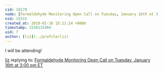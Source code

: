 ```yaml
---
cid: 18179
node: [Formaldehyde Monitoring Open Call on Tuesday, January 16th at 3:00 pm ET](../notes/nshapiro/01-11-2018/formaldehyde-monitoring-open-call-on-tuesday-january-16th-at-3-00-pm-et)
nid: 15515
created_at: 2018-01-16 15:11:24 +0000
timestamp: 1516115484
uid: 7
author: [liz](../profile/liz)
---
```


I will be attending!

[liz](../profile/liz) replying to: [Formaldehyde Monitoring Open Call on Tuesday, January 16th at 3:00 pm ET](../notes/nshapiro/01-11-2018/formaldehyde-monitoring-open-call-on-tuesday-january-16th-at-3-00-pm-et)

